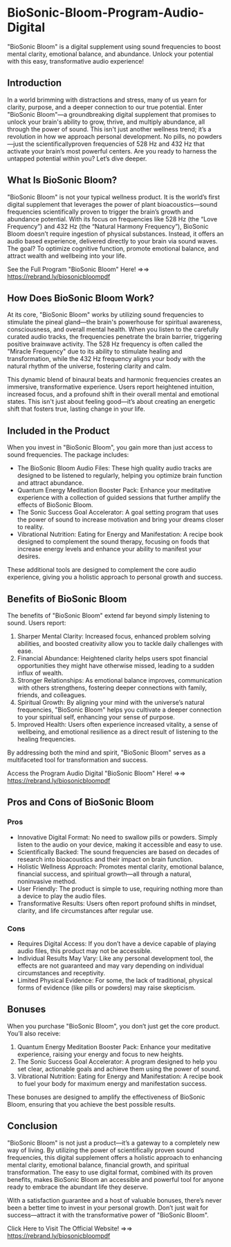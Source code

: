 # BioSonic-Bloom-Program-Audio-Digital
"BioSonic Bloom" is a digital supplement using sound frequencies to boost mental clarity, emotional balance, and abundance. Unlock your potential with this   easy, transformative audio experience!

## Introduction

In a world brimming with distractions and stress, many of us yearn for clarity, purpose, and a deeper connection to our true potential. Enter "BioSonic Bloom"—a groundbreaking digital supplement that promises to unlock your brain's ability to grow, thrive, and multiply abundance, all through the power of sound. This isn't just another wellness trend; it’s a revolution in how we approach personal development. No pills, no powders—just the scientificallyproven frequencies of 528 Hz and 432 Hz that activate your brain’s most powerful centers. Are you ready to harness the untapped potential within you? Let’s dive deeper.

## What Is BioSonic Bloom?

"BioSonic Bloom" is not your typical wellness product. It is the world’s first digital supplement that leverages the power of plant bioacoustics—sound frequencies scientifically proven to trigger the brain’s growth and abundance potential. With its focus on frequencies like 528 Hz (the “Love Frequency”) and 432 Hz (the “Natural Harmony Frequency”), BioSonic Bloom doesn’t require ingestion of physical substances. Instead, it offers an audio based experience, delivered directly to your brain via sound waves. The goal? To optimize cognitive function, promote emotional balance, and attract wealth and wellbeing into your life.

See the Full Program "BioSonic Bloom" Here! =>=> https://rebrand.ly/biosonicbloompdf

## How Does BioSonic Bloom Work?

At its core, "BioSonic Bloom" works by utilizing sound frequencies to stimulate the pineal gland—the brain's powerhouse for spiritual awareness, consciousness, and overall mental health. When you listen to the carefully curated audio tracks, the frequencies penetrate the brain barrier, triggering positive brainwave activity. The 528 Hz frequency is often called the "Miracle Frequency" due to its ability to stimulate healing and transformation, while the 432 Hz frequency aligns your body with the natural rhythm of the universe, fostering clarity and calm.

This dynamic blend of binaural beats and harmonic frequencies creates an immersive, transformative experience. Users report heightened intuition, increased focus, and a profound shift in their overall mental and emotional states. This isn't just about feeling good—it’s about creating an energetic shift that fosters true, lasting change in your life.

## Included in the Product

When you invest in "BioSonic Bloom", you gain more than just access to sound frequencies. The package includes:

-  The BioSonic Bloom Audio Files: These high quality audio tracks are designed to be listened to regularly, helping you optimize brain function and attract abundance.
-  Quantum Energy Meditation Booster Pack: Enhance your meditative experience with a collection of guided sessions that further amplify the effects of BioSonic Bloom.
-  The Sonic Success Goal Accelerator: A goal setting program that uses the power of sound to increase motivation and bring your dreams closer to reality.
-  Vibrational Nutrition: Eating for Energy and Manifestation: A recipe book designed to complement the sound therapy, focusing on foods that increase energy levels and enhance your ability to manifest your desires.

These additional tools are designed to complement the core audio experience, giving you a holistic approach to personal growth and success.

## Benefits of BioSonic Bloom

The benefits of "BioSonic Bloom" extend far beyond simply listening to sound. Users report:

1.  Sharper Mental Clarity: Increased focus, enhanced problem solving abilities, and boosted creativity allow you to tackle daily challenges with ease.
2.  Financial Abundance: Heightened clarity helps users spot financial opportunities they might have otherwise missed, leading to a sudden influx of wealth.
3.  Stronger Relationships: As emotional balance improves, communication with others strengthens, fostering deeper connections with family, friends, and colleagues.
4.  Spiritual Growth: By aligning your mind with the universe’s natural frequencies, "BioSonic Bloom" helps you cultivate a deeper connection to your spiritual self, enhancing your sense of purpose.
5.  Improved Health: Users often experience increased vitality, a sense of wellbeing, and emotional resilience as a direct result of listening to the healing frequencies.

By addressing both the mind and spirit, "BioSonic Bloom" serves as a multifaceted tool for transformation and success.

Access the Program Audio Digital "BioSonic Bloom" Here! =>=> https://rebrand.ly/biosonicbloompdf

## Pros and Cons of BioSonic Bloom

### Pros

-  Innovative Digital Format: No need to swallow pills or powders. Simply listen to the audio on your device, making it accessible and easy to use.
-  Scientifically Backed: The sound frequencies are based on decades of research into bioacoustics and their impact on brain function.
-  Holistic Wellness Approach: Promotes mental clarity, emotional balance, financial success, and spiritual growth—all through a natural, noninvasive method.
-  User Friendly: The product is simple to use, requiring nothing more than a device to play the audio files.
-  Transformative Results: Users often report profound shifts in mindset, clarity, and life circumstances after regular use.

### Cons

-  Requires Digital Access: If you don’t have a device capable of playing audio files, this product may not be accessible.
-  Individual Results May Vary: Like any personal development tool, the effects are not guaranteed and may vary depending on individual circumstances and receptivity.
-  Limited Physical Evidence: For some, the lack of traditional, physical forms of evidence (like pills or powders) may raise skepticism.

## Bonuses

When you purchase "BioSonic Bloom", you don’t just get the core product. You’ll also receive:

1.  Quantum Energy Meditation Booster Pack: Enhance your meditative experience, raising your energy and focus to new heights.
2.  The Sonic Success Goal Accelerator: A program designed to help you set clear, actionable goals and achieve them using the power of sound.
3.  Vibrational Nutrition: Eating for Energy and Manifestation: A recipe book to fuel your body for maximum energy and manifestation success.

These bonuses are designed to amplify the effectiveness of BioSonic Bloom, ensuring that you achieve the best possible results.

## Conclusion

"BioSonic Bloom" is not just a product—it’s a gateway to a completely new way of living. By utilizing the power of scientifically proven sound frequencies, this digital supplement offers a holistic approach to enhancing mental clarity, emotional balance, financial growth, and spiritual transformation. The easy to use digital format, combined with its proven benefits, makes BioSonic Bloom an accessible and powerful tool for anyone ready to embrace the abundant life they deserve.

With a satisfaction guarantee and a host of valuable bonuses, there’s never been a better time to invest in your personal growth. Don’t just wait for success—attract it with the transformative power of "BioSonic Bloom".

Click Here to Visit The Official Website! =>=> https://rebrand.ly/biosonicbloompdf
